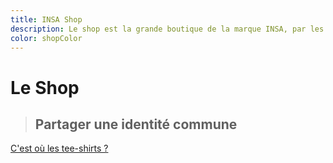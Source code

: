 ```yaml
---
title: INSA Shop
description: Le shop est la grande boutique de la marque INSA, par les étudiants pour les étudiants
color: shopColor
---
```


# Le Shop

> ## Partager une identité commune


[C'est où les tee-shirts ?](https://insashop.fr)
